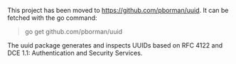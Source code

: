 This project has been moved to https://github.com/pborman/uuid.  It can be fetched with the go command:

> go get github.com/pborman/uuid

The uuid package generates and inspects UUIDs based on RFC 4122 and DCE 1.1: Authentication and Security Services.